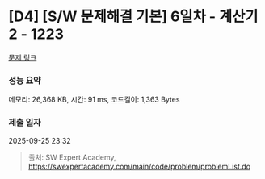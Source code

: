 # [D4] [S/W 문제해결 기본] 6일차 - 계산기2 - 1223 

[문제 링크](https://swexpertacademy.com/main/code/problem/problemDetail.do?contestProbId=AV14nnAaAFACFAYD) 

### 성능 요약

메모리: 26,368 KB, 시간: 91 ms, 코드길이: 1,363 Bytes

### 제출 일자

2025-09-25 23:32



> 출처: SW Expert Academy, https://swexpertacademy.com/main/code/problem/problemList.do